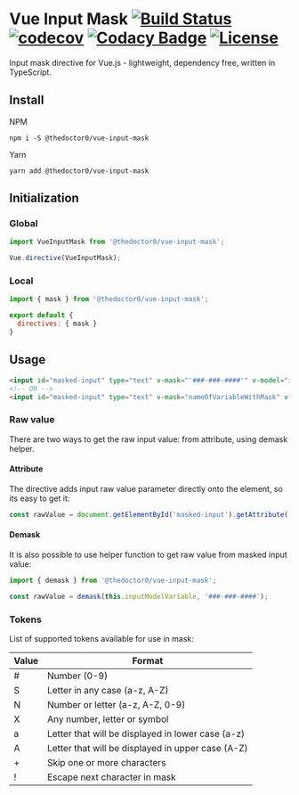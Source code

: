 # Vue Input Mask [![Build Status](https://travis-ci.org/TheDoctor0/vue-input-mask.png)](https://travis-ci.org/TheDoctor0/vue-input-mask) [![codecov](https://codecov.io/gh/TheDoctor0/vue-input-mask/branch/master/graph/badge.svg)](https://codecov.io/gh/TheDoctor0/vue-input-mask) [![Codacy Badge](https://api.codacy.com/project/badge/Grade/ece5812eaab84684be369ba6534a8614)](https://app.codacy.com/app/dawid.janik95/vue-input-mask) [![License](https://img.shields.io/github/license/TheDoctor0/vue-input-mask.svg)](https://github.com/TheDoctor0/vue-input-mask/blob/master/LICENSE)

Input mask directive for Vue.js - lightweight, dependency free, written in TypeScript.

## Install
NPM
```shell
npm i -S @thedoctor0/vue-input-mask
```

Yarn
```shell
yarn add @thedoctor0/vue-input-mask
```

## Initialization

### Global

```javascript
import VueInputMask from '@thedoctor0/vue-input-mask';

Vue.directive(VueInputMask);
```

### Local

```javascript
import { mask } from '@thedoctor0/vue-input-mask';

export default {
  directives: { mask }
}
```

## Usage

```html
<input id="masked-input" type="text" v-mask="'###-###-####'" v-model="inputModelVariable">
<!-- OR -->
<input id="masked-input" type="text" v-mask="nameOfVariableWithMask" v-model="inputModelVariable">
```

### Raw value

There are two ways to get the raw input value: from attribute, using demask helper.

#### Attribute

The directive adds input raw value parameter directly onto the element, so its easy to get it:

```javascript
const rawValue = document.getElementById('masked-input').getAttribute('raw-value');
```

#### Demask

It is also possible to use helper function to get raw value from masked input value:

```javascript
import { demask } from '@thedoctor0/vue-input-mask';

const rawValue = demask(this.inputModelVariable, '###-###-####');
```

### Tokens

List of supported tokens available for use in mask:

| Value | Format                                             |
|-------|----------------------------------------------------|
| #     | Number (0-9)                                       |
| S     | Letter in any case (a-z, A-Z)                      |
| N     | Number or letter (a-z, A-Z, 0-9)                   |
| X     | Any number, letter or symbol                       |
| a     | Letter that will be displayed in lower case (a-z)  |
| A     | Letter that will be displayed in upper case (A-Z)  |
| +     | Skip one or more characters                        |
| !     | Escape next character in mask                      |
